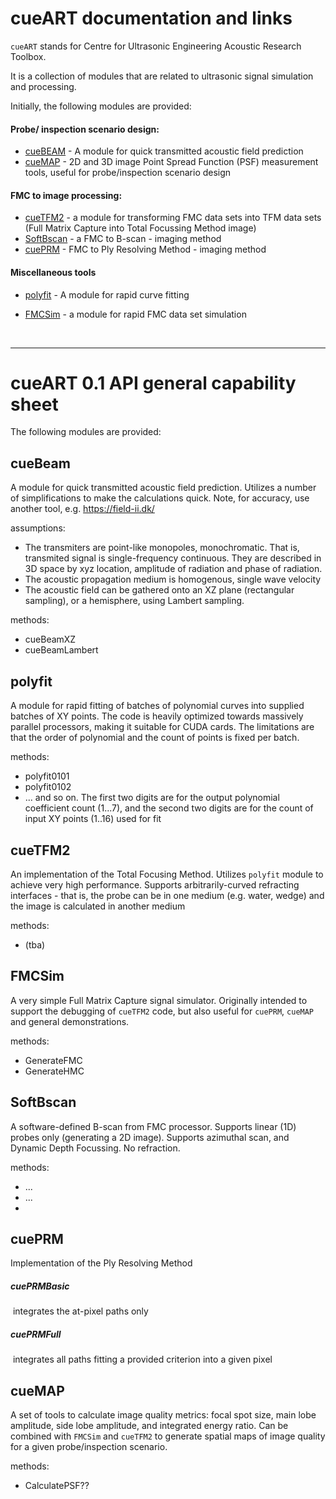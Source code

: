 # cueART documentation and links

`cueART` stands for Centre for Ultrasonic Engineering Acoustic Research Toolbox. 

It is a collection of modules that are related to ultrasonic signal simulation and processing. 

Initially, the following modules are provided:

#### Probe/ inspection scenario design:

* [cueBEAM](cueBEAM.md) -  A module for quick transmitted acoustic field prediction
* [cueMAP](cueMAP.md) - 2D and 3D image Point Spread Function (PSF) measurement tools, useful for probe/inspection scenario design

#### FMC to image processing:

- [cueTFM2](cueTFM2.md) - a module for transforming FMC data sets into TFM data sets (Full Matrix Capture into Total Focussing Method image)
- [SoftBscan](SoftBscan.md) - a FMC to B-scan - imaging method
- [cuePRM](cuePRM.md) - FMC to Ply Resolving Method - imaging method

#### Miscellaneous tools

* [polyfit](polyfit.md) - A module for rapid curve fitting

* [FMCSim](FMCSim.md) - a module for rapid FMC data set simulation 

  ​

----

# cueART 0.1 API general capability sheet

The following modules are provided:

## cueBeam

A module for quick transmitted acoustic field prediction. Utilizes a number of simplifications to make the calculations quick. Note, for accuracy, use another tool, e.g. https://field-ii.dk/

assumptions: 

- The transmiters are point-like monopoles, monochromatic. That is, transmited signal is single-frequency continuous.  They are described in 3D space by xyz location, amplitude of radiation and phase of radiation. 
- The acoustic propagation medium is homogenous, single wave velocity
- The acoustic field can be gathered onto an XZ plane (rectangular sampling), or a hemisphere, using Lambert sampling.

methods:

- cueBeamXZ
- cueBeamLambert

## polyfit

A module for rapid fitting of batches of polynomial curves into supplied batches of XY points. The code is heavily optimized towards massively parallel processors, making it suitable for CUDA cards. The limitations are that the order of polynomial and the count of points is fixed per batch.

methods:

- polyfit0101
- polyfit0102
- ... and so on. The first two digits are for the output polynomial coefficient count (1...7), and the second two digits are for the count of input XY points (1..16) used for fit

## cueTFM2

An implementation of the Total Focusing Method. Utilizes `polyfit` module to achieve very high performance. Supports arbitrarily-curved refracting interfaces - that is, the probe can be in one medium (e.g. water, wedge) and the image is calculated in another medium

methods:

- (tba)

## FMCSim

A very simple Full Matrix Capture signal simulator. Originally intended to support the debugging of `cueTFM2` code, but also useful for `cuePRM`, `cueMAP` and general demonstrations.

methods:

- GenerateFMC
- GenerateHMC

## SoftBscan

A software-defined B-scan from FMC processor. Supports linear (1D) probes only (generating a 2D image). Supports azimuthal scan, and Dynamic Depth Focussing. No refraction.

methods:

* ...
* ...
* ​

## cuePRM

Implementation of the Ply Resolving Method 

##### cuePRMBasic

​	integrates the at-pixel paths only

##### cuePRMFull

​	integrates all paths fitting a provided criterion into a given pixel

## cueMAP

A set of tools to calculate image quality metrics: focal spot size, main lobe amplitude, side lobe amplitude, and integrated energy ratio. Can be combined with `FMCSim` and `cueTFM2` to generate spatial maps of image quality for a given probe/inspection scenario.

methods:

* CalculatePSF??

